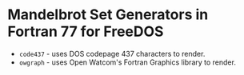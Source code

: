 Mandelbrot Set Generators in Fortran 77 for FreeDOS
===================================================

* `code437` - uses DOS codepage 437 characters to render.
* `owgraph` - uses Open Watcom's Fortran Graphics library to render.

